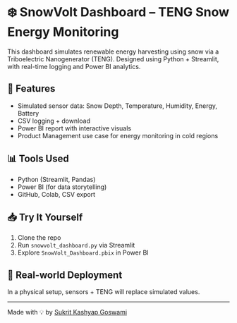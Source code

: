 # ❄️ SnowVolt Dashboard – TENG Snow Energy Monitoring

This dashboard simulates renewable energy harvesting using snow via a Triboelectric Nanogenerator (TENG). Designed using Python + Streamlit, with real-time logging and Power BI analytics.

## 📌 Features
- Simulated sensor data: Snow Depth, Temperature, Humidity, Energy, Battery
- CSV logging + download
- Power BI report with interactive visuals
- Product Management use case for energy monitoring in cold regions

## 📊 Tools Used
- Python (Streamlit, Pandas)
- Power BI (for data storytelling)
- GitHub, Colab, CSV export

## 📥 Try It Yourself
1. Clone the repo
2. Run `snowvolt_dashboard.py` via Streamlit
3. Explore `SnowVolt_Dashboard.pbix` in Power BI

## 🔮 Real-world Deployment
In a physical setup, sensors + TENG will replace simulated values.

---

Made with 💡 by [Sukrit Kashyap Goswami](https://www.linkedin.com/in/sukritgoswami)

